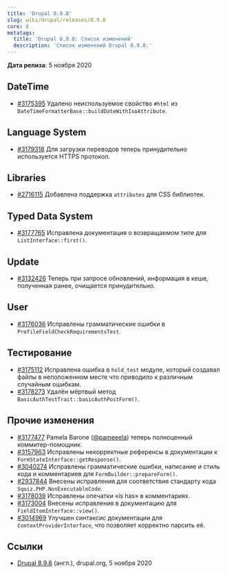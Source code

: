 ```yaml
---
title: 'Drupal 8.9.8'
slug: wiki/drupal/releases/8.9.8
core: 8
metatags:
  title: 'Drupal 8.9.8: Список изменений'
  description: 'Список изменений Drupal 8.9.8.'
---
```


**Дата релиза**: 5 ноября 2020

## DateTime

- [#3175395](https://www.drupal.org/project/drupal/issues/3175395) Удалено неиспользуемое свойство `#html` из `DateTimeFormatterBase::buildDateWithIsoAttribute`.

## Language System

- [#3179318](https://www.drupal.org/project/drupal/issues/3179318) Для загрузки переводов теперь принудительно используется HTTPS протокол.

## Libraries

- [#2716115](https://www.drupal.org/project/drupal/issues/2716115) Добавлена поддержка `attributes` для CSS библиотек.

## Typed Data System

- [#3177765](https://www.drupal.org/project/drupal/issues/3177765) Исправлена документация о возвращаемом типе для `ListInterface::first()`. 

## Update

- [#3132426](https://www.drupal.org/project/drupal/issues/3132426) Теперь при запросе обновлений, информация в кеше, полученная ранее, очищается принудительно.

## User

- [#3176036](https://www.drupal.org/project/drupal/issues/3176036) Исправлены грамматические ошибки в `ProfileFieldCheckRequirementsTest`.

## Тестирование

- [#3175112](https://www.drupal.org/project/drupal/issues/3175112) Исправлена ошибка в `hold_test` модуле, который создавал файлы в неположенном месте что приводило к различным случайным ошибкам.
- [#3178273](https://www.drupal.org/project/drupal/issues/3178273) Удалён мёртвый метод `BasicAuthTestTrait::basicAuthPostForm()`.

## Прочие изменения

- [#3177477](https://www.drupal.org/project/drupal/issues/3177477) Pamela Barone ([@pameeela](https://www.drupal.org/u/pameeela)) теперь полноценный коммитер-помощник.
- [#3157963](https://www.drupal.org/project/drupal/issues/3157963) Исправлены некорректные референсы в документации к `FormStateInterface::getResponse()`.
- [#3040274](https://www.drupal.org/project/drupal/issues/3040274) Исправлены грамматические ошибки, написание и стиль кода и комментариев для `FormBuilder::prepareForm()`.
- [#2937844](https://www.drupal.org/project/drupal/issues/2937844) Внесены исправления для соответствия стандарту кода `Squiz.PHP.NonExecutableCode`.
- [#3178039](https://www.drupal.org/project/drupal/issues/3178039) Исправлены опечатки «is has» в комментариях.
- [#3173004](https://www.drupal.org/project/drupal/issues/3173004) Внесены исправления в документацию для `FieldItemInterface::view()`.
- [#3014969](https://www.drupal.org/project/drupal/issues/3014969) Улучшен синтаксис документации для `ContextProviderInterface`, что позволяет корректно парсить её.

## Ссылки

- [Drupal 8.9.8](https://www.drupal.org/project/drupal/releases/8.9.8) (англ.), drupal.org, 5 ноября 2020